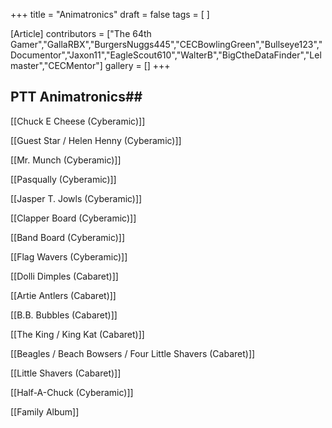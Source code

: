 +++
title = "Animatronics"
draft = false
tags = [ ]

[Article]
contributors = ["The 64th Gamer","GallaRBX","BurgersNuggs445","CECBowlingGreen","Bullseye123","Documentor","Jaxon11","EagleScout610","WalterB","BigCtheDataFinder","Lelmaster","CECMentor"]
gallery = []
+++
## PTT Animatronics## 
[[Chuck E Cheese (Cyberamic)]]

[[Guest Star / Helen Henny (Cyberamic)]]

[[Mr. Munch (Cyberamic)]]

[[Pasqually (Cyberamic)]]

[[Jasper T. Jowls (Cyberamic)]]

[[Clapper Board (Cyberamic)]]

[[Band Board (Cyberamic)]]

[[Flag Wavers (Cyberamic)]]

[[Dolli Dimples (Cabaret)]]

[[Artie Antlers (Cabaret)]]

[[B.B. Bubbles (Cabaret)]]

[[The King / King Kat (Cabaret)]]

[[Beagles / Beach Bowsers / Four Little Shavers (Cabaret)]]

[[Little Shavers (Cabaret)]]

[[Half-A-Chuck (Cyberamic)]]

[[Family Album]]